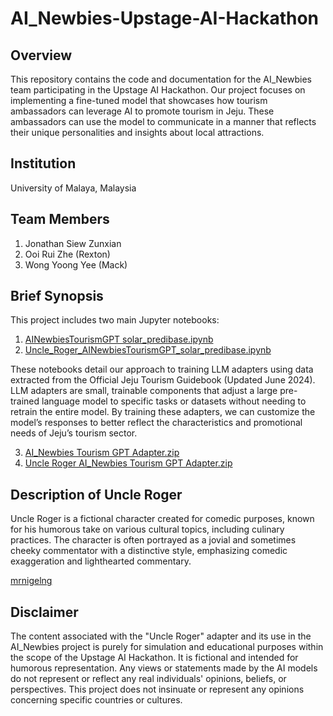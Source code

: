 # AI_Newbies-Upstage-AI-Hackathon

## Overview
This repository contains the code and documentation for the AI_Newbies team participating in the Upstage AI Hackathon. Our project focuses on implementing a fine-tuned model that showcases how tourism ambassadors can leverage AI to promote tourism in Jeju. These ambassadors can use the model to communicate in a manner that reflects their unique personalities and insights about local attractions.

## Institution
University of Malaya, Malaysia

## Team Members
1. Jonathan Siew Zunxian
2. Ooi Rui Zhe (Rexton)
3. Wong Yoong Yee (Mack)

## Brief Synopsis
This project includes two main Jupyter notebooks:
1. [AINewbiesTourismGPT solar_predibase.ipynb](https://github.com/JohnnyRobs19/AI_Newbies-Upstage-AI-Hackathon/blob/dev_Jon/AINewbiesTourismGPT%20solar_predibase.ipynb)
2. [Uncle_Roger_AINewbiesTourismGPT_solar_predibase.ipynb](https://github.com/JohnnyRobs19/AI_Newbies-Upstage-AI-Hackathon/blob/dev_Jon/Uncle_Roger_AINewbiesTourismGPT_solar_predibase.ipynb)

These notebooks detail our approach to training LLM adapters using data extracted from the Official Jeju Tourism Guidebook (Updated June 2024). LLM adapters are small, trainable components that adjust a large pre-trained language model to specific tasks or datasets without needing to retrain the entire model. By training these adapters, we can customize the model’s responses to better reflect the characteristics and promotional needs of Jeju’s tourism sector.

3. [AI_Newbies Tourism GPT Adapter.zip](https://github.com/JohnnyRobs19/AI_Newbies-Upstage-AI-Hackathon/blob/dev_Jon/AI_Newbies%20Tourism%20GPT%20Adapter.zip)
4. [Uncle Roger AI_Newbies Tourism GPT Adapter.zip](https://github.com/JohnnyRobs19/AI_Newbies-Upstage-AI-Hackathon/blob/dev_Jon/Uncle%20Roger%20AI_Newbies%20Tourism%20GPT%20Adapter.zip)

## Description of Uncle Roger
Uncle Roger is a fictional character created for comedic purposes, known for his humorous take on various cultural topics, including culinary practices. The character is often portrayed as a jovial and sometimes cheeky commentator with a distinctive style, emphasizing comedic exaggeration and lighthearted commentary.

[mrnigelng](www.youtube.com/@mrnigelng)

## Disclaimer
The content associated with the "Uncle Roger" adapter and its use in the AI_Newbies project is purely for simulation and educational purposes within the scope of the Upstage AI Hackathon. It is fictional and intended for humorous representation. Any views or statements made by the AI models do not represent or reflect any real individuals' opinions, beliefs, or perspectives. This project does not insinuate or represent any opinions concerning specific countries or cultures.
